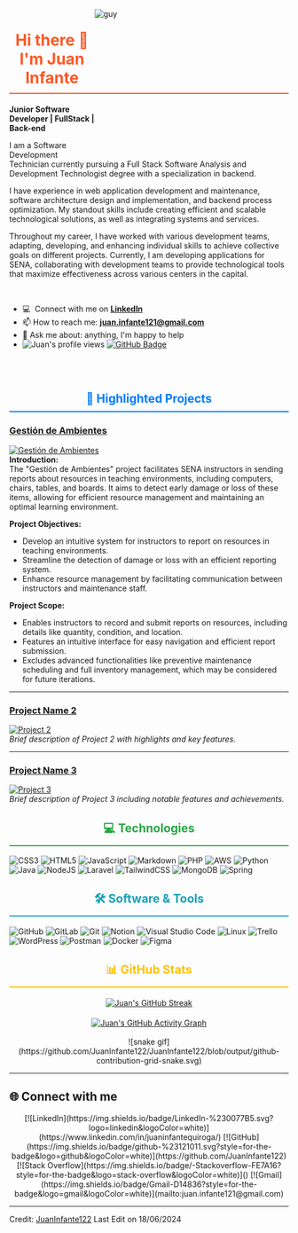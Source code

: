 <img align="right" height="270px" alt="guy" width="350" src="https://i.giphy.com/media/v1.Y2lkPTc5MGI3NjExdnFxN3M5aG5zdm5zbDhwcWl5bWMxMmdrbDdzeXp1YnlqaXRra3AwMyZlcD12MV9pbnRlcm5hbF9naWZfYnlfaWQmY3Q9Zw/bGgsc5mWoryfgKBx1u/giphy.gif" />

<div align="center">
  <h1 style="color: #ff5722; border-bottom: 2px solid #ff5722; padding-bottom: 10px;">Hi there 👋 I'm Juan Infante</h1>
</div>

**Junior Software Developer | FullStack | Back-end**

I am a Software Development Technician currently pursuing a Full Stack Software Analysis and Development Technologist degree with a specialization in backend.

I have experience in web application development and maintenance, software architecture design and implementation, and backend process optimization. My standout skills include creating efficient and scalable technological solutions, as well as integrating systems and services.

Throughout my career, I have worked with various development teams, adapting, developing, and enhancing individual skills to achieve collective goals on different projects. Currently, I am developing applications for SENA, collaborating with development teams to provide technological tools that maximize effectiveness across various centers in the capital.

<br />

- :computer: &nbsp;Connect with me on **[LinkedIn](https://www.linkedin.com/in/juaninfantequiroga/)**
- 📫 How to reach me: **juan.infante121@gmail.com**
- 💬 Ask me about: anything, I'm happy to help
- <img src="https://komarev.com/ghpvc/?username=JuanInfante122&label=Profile%20views&color=brightgreen&style=plastic" alt="Juan's profile views" />
	<a href="https://github.com/JuanInfante122?tab=followers"><img src="https://img.shields.io/github/followers/JuanInfante122?label=Followers&style=social" alt="GitHub Badge"></a>
<br><br>

<div align="center">
  <h2 style="color: #007bff; border-bottom: 2px solid #007bff; padding-bottom: 10px;">🌟 Highlighted Projects</h2>
</div>

### [Gestión de Ambientes](https://github.com/JuanInfante122/gestionDeAmbientes.git) 
[![Gestión de Ambientes](https://img.shields.io/badge/Gesti%C3%B3n%20de%20Ambientes-%2338B2AC.svg?style=for-the-badge&logo=github&logoColor=white)](https://github.com/JuanInfante122/gestionDeAmbientes.git)  
**Introduction:**  
The "Gestión de Ambientes" project facilitates SENA instructors in sending reports about resources in teaching environments, including computers, chairs, tables, and boards. It aims to detect early damage or loss of these items, allowing for efficient resource management and maintaining an optimal learning environment.

**Project Objectives:**
- Develop an intuitive system for instructors to report on resources in teaching environments.
- Streamline the detection of damage or loss with an efficient reporting system.
- Enhance resource management by facilitating communication between instructors and maintenance staff.

**Project Scope:**
- Enables instructors to record and submit reports on resources, including details like quantity, condition, and location.
- Features an intuitive interface for easy navigation and efficient report submission.
- Excludes advanced functionalities like preventive maintenance scheduling and full inventory management, which may be considered for future iterations.

---

### [Project Name 2](https://github.com/JuanInfante122/project2) 
[![Project 2](https://img.shields.io/badge/Project%202-%234CAF50.svg?style=for-the-badge&logo=github&logoColor=white)](https://github.com/JuanInfante122/project2)  
*Brief description of Project 2 with highlights and key features.*

---

### [Project Name 3](https://github.com/JuanInfante122/project3) 
[![Project 3](https://img.shields.io/badge/Project%203-%239B59C6.svg?style=for-the-badge&logo=github&logoColor=white)](https://github.com/JuanInfante122/project3)  
*Brief description of Project 3 including notable features and achievements.*

<!-- Add more projects as needed -->

<div align="center">
  <h2 style="color: #28a745; border-bottom: 2px solid #28a745; padding-bottom: 10px;">💻 Technologies</h2>
</div>

![CSS3](https://img.shields.io/badge/css3-%231572B6.svg?style=for-the-badge&logo=css3&logoColor=white)
![HTML5](https://img.shields.io/badge/html5-%23E34F26.svg?style=for-the-badge&logo=html5&logoColor=white)
![JavaScript](https://img.shields.io/badge/javascript-%23323330.svg?style=for-the-badge&logo=javascript&logoColor=%23F7DF1E)
![Markdown](https://img.shields.io/badge/markdown-%23000000.svg?style=for-the-badge&logo=markdown&logoColor=white)
![PHP](https://img.shields.io/badge/php-%23777BB4.svg?style=for-the-badge&logo=php&logoColor=white)
![AWS](https://img.shields.io/badge/AWS-%23FF9900.svg?style=for-the-badge&logo=amazon-aws&logoColor=white)
![Python](https://img.shields.io/badge/python-3670A0?style=for-the-badge&logo=python&logoColor=ffdd54)
![Java](https://img.shields.io/badge/java-%23ED8B00.svg?style=for-the-badge&logo=openjdk&logoColor=white)
![NodeJS](https://img.shields.io/badge/node.js-6DA55F?style=for-the-badge&logo=node.js&logoColor=white)
![Laravel](https://img.shields.io/badge/laravel-%23FF2D20.svg?style=for-the-badge&logo=laravel&logoColor=white)
![TailwindCSS](https://img.shields.io/badge/tailwindcss-%2338B2AC.svg?style=for-the-badge&logo=tailwind-css&logoColor=white)
![MongoDB](https://img.shields.io/badge/MongoDB-%234ea94b.svg?style=for-the-badge&logo=mongodb&logoColor=white)
![Spring](https://img.shields.io/badge/spring-%236DB33F.svg?style=for-the-badge&logo=spring&logoColor=white)

<div align="center">
  <h2 style="color: #17a2b8; border-bottom: 2px solid #17a2b8; padding-bottom: 10px;">🛠️ Software & Tools</h2>
</div>

![GitHub](https://img.shields.io/badge/github-%23121011.svg?style=for-the-badge&logo=github&logoColor=white)
![GitLab](https://img.shields.io/badge/gitlab-%23181717.svg?style=for-the-badge&logo=gitlab&logoColor=white)
![Git](https://img.shields.io/badge/git-%23F05033.svg?style=for-the-badge&logo=git&logoColor=white)
![Notion](https://img.shields.io/badge/Notion-%23000000.svg?style=for-the-badge&logo=notion&logoColor=white)
![Visual Studio Code](https://img.shields.io/badge/Visual%20Studio%20Code-0078d7.svg?style=for-the-badge&logo=visual-studio-code&logoColor=white)
![Linux](https://img.shields.io/badge/Linux-FCC624?style=for-the-badge&logo=linux&logoColor=black)
![Trello](https://img.shields.io/badge/Trello-%23026AA7.svg?style=for-the-badge&logo=Trello&logoColor=white)
![WordPress](https://img.shields.io/badge/WordPress-%23117AC9.svg?style=for-the-badge&logo=WordPress&logoColor=white)
![Postman](https://img.shields.io/badge/Postman-FF6C37?style=for-the-badge&logo=postman&logoColor=white)
![Docker](https://img.shields.io/badge/docker-%230db7ed.svg?style=for-the-badge&logo=docker&logoColor=white)
![Figma](https://img.shields.io/badge/figma-%23F24E1E.svg?style=for-the-badge&logo=figma&logoColor=white)

<div align="center">
  <h2 style="color: #ffc107; border-bottom: 2px solid #ffc107; padding-bottom: 10px;">📊 GitHub Stats</h2>
</div>

<div align="center">
  <a href="https://github.com/JuanInfante122">
    <img align="center" src="https://github-readme-streak-stats.herokuapp.com/?user=JuanInfante122&theme=onedark" alt="Juan's GitHub Streak" />
  </a>
</div>
<br>

<div align="center">
  <a href="https://github.com/JuanInfante122">
    <img align="center" src="https://github-readme-activity-graph.vercel.app/graph?username=JuanInfante122&custom_title=Juan's%20GitHub%20Activity%20Graph&bg_color=0D1117&color=7F3FBF&line=7F3FBF&point=7F3FBF&area_color=FFFFFF&title_color=FFFFFF&area=true" alt="Juan's GitHub Activity Graph" />
  </a>
</div>
<br>

<div align="center">
  ![snake gif](https://github.com/JuanInfante122/JuanInfante122/blob/output/github-contribution-grid-snake.svg)
</div>


---

## 🌐 Connect with me

<div align="center">
  [![LinkedIn](https://img.shields.io/badge/LinkedIn-%230077B5.svg?logo=linkedin&logoColor=white)](https://www.linkedin.com/in/juaninfantequiroga/)
  [![GitHub](https://img.shields.io/badge/github-%23121011.svg?style=for-the-badge&logo=github&logoColor=white)](https://github.com/JuanInfante122)
  [![Stack Overflow](https://img.shields.io/badge/-Stackoverflow-FE7A16?style=for-the-badge&logo=stack-overflow&logoColor=white)]()
  [![Gmail](https://img.shields.io/badge/Gmail-D14836?style=for-the-badge&logo=gmail&logoColor=white)](mailto:juan.infante121@gmail.com)
</div>

---



Credit: [JuanInfante122](https://github.com/JuanInfante122) Last Edit on 18/06/2024



